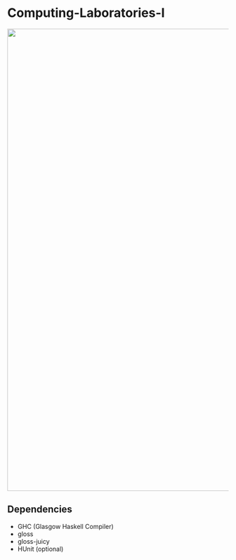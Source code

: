 # Computing-Laboratories-I 

<img align = "center" width = 1050px src = "https://raw.githubusercontent.com/DigoqueDigo/BlockDude/main/src/Resources1/Captura%20de%20ecr%C3%A3%20de%202022-03-05%2000-14-15.png"/>


## Dependencies

- GHC (Glasgow Haskell Compiler)
- gloss
- gloss-juicy
- HUnit (optional)
